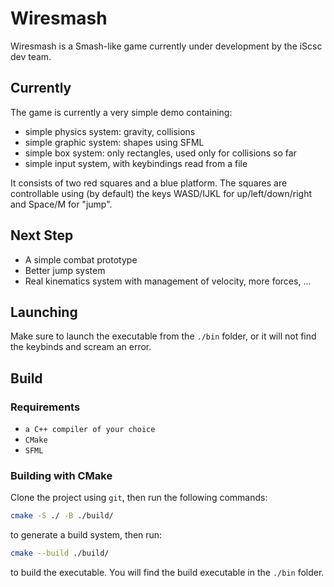 # Wiresmash

Wiresmash is a Smash-like game currently under development by the iScsc dev team.

## Currently

The game is currently a very simple demo containing:

- simple physics system: gravity, collisions
- simple graphic system: shapes using SFML
- simple box system: only rectangles, used only for collisions so far
- simple input system, with keybindings read from a file

It consists of two red squares and a blue platform. The squares are controllable using (by default) the keys WASD/IJKL for up/left/down/right and Space/M for "jump".

## Next Step

- A simple combat prototype
- Better jump system
- Real kinematics system with management of velocity, more forces, ...

## Launching

Make sure to launch the executable from the `./bin` folder, or it will not find the keybinds and scream an error.

## Build

### Requirements

- `a C++ compiler of your choice`
- `CMake`
- `SFML`

### Building with CMake

Clone the project using `git`, then run the following commands:

```bash
cmake -S ./ -B ./build/
```

to generate a build system, then run:

```bash
cmake --build ./build/
```

to build the executable. You will find the build executable in the `./bin` folder.
